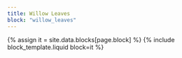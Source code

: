 ```yaml
---
title: Willow Leaves
block: "willow_leaves"
---
```


{% assign it = site.data.blocks[page.block] %}
{% include block_template.liquid block=it %}

